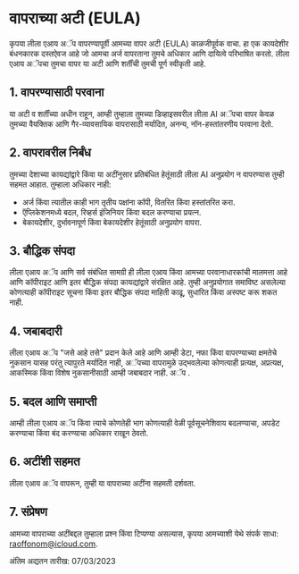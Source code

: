 # वापराच्या अटी (EULA)

कृपया लीला एआय अॅप वापरण्यापूर्वी आमच्या वापर अटी (EULA) काळजीपूर्वक वाचा. हा एक कायदेशीर बंधनकारक दस्तऐवज आहे जो आमचा अर्ज वापरताना तुमचे अधिकार आणि दायित्वे परिभाषित करतो. लीला एआय अॅपचा तुमचा वापर या अटी आणि शर्तींची तुमची पूर्ण स्वीकृती आहे.

## 1. वापरण्यासाठी परवाना

या अटी व शर्तींच्या अधीन राहून, आम्ही तुम्हाला तुमच्या डिव्हाइसवरील लीला AI अॅपचा वापर केवळ तुमच्या वैयक्तिक आणि गैर-व्यावसायिक वापरासाठी मर्यादित, अनन्य, नॉन-हस्तांतरणीय परवाना देतो.

## 2. वापरावरील निर्बंध

तुमच्या देशाच्या कायद्यांद्वारे किंवा या अटींनुसार प्रतिबंधित हेतूंसाठी लीला AI अनुप्रयोग न वापरण्यास तुम्ही सहमत आहात. तुम्हाला अधिकार नाही:

- अर्ज किंवा त्यातील काही भाग तृतीय पक्षांना कॉपी, वितरित किंवा हस्तांतरित करा.
- ऍप्लिकेशनमध्ये बदल, रिव्हर्स इंजिनियर किंवा बदल करण्याचा प्रयत्न.
- बेकायदेशीर, दुर्भावनापूर्ण किंवा बेकायदेशीर हेतूंसाठी अनुप्रयोग वापरा.

## 3. बौद्धिक संपदा

लीला एआय अॅप आणि सर्व संबंधित सामग्री ही लीला एआय किंवा आमच्या परवानाधारकांची मालमत्ता आहे आणि कॉपीराइट आणि इतर बौद्धिक संपदा कायद्यांद्वारे संरक्षित आहे. तुम्ही अनुप्रयोगात समाविष्ट असलेल्या कोणत्याही कॉपीराइट सूचना किंवा इतर बौद्धिक संपदा माहिती काढू, सुधारित किंवा अस्पष्ट करू शकत नाही.

## 4. जबाबदारी

लीला एआय अॅप "जसे आहे तसे" प्रदान केले आहे आणि आम्ही डेटा, नफा किंवा वापरण्याच्या क्षमतेचे नुकसान यासह परंतु त्यापुरते मर्यादित नाही, अॅपच्या वापरामुळे उद्भवलेल्या कोणत्याही प्रत्यक्ष, अप्रत्यक्ष, आकस्मिक किंवा विशेष नुकसानीसाठी आम्ही जबाबदार नाही. अॅप .

## 5. बदल आणि समाप्ती

आम्ही लीला एआय अॅप किंवा त्याचे कोणतेही भाग कोणत्याही वेळी पूर्वसूचनेशिवाय बदलण्याचा, अपडेट करण्याचा किंवा बंद करण्याचा अधिकार राखून ठेवतो.

## 6. अटींशी सहमत

लीला एआय अॅप वापरून, तुम्ही या वापराच्या अटींना सहमती दर्शवता.

## 7. संप्रेषण

आमच्या वापराच्या अटींबद्दल तुम्हाला प्रश्न किंवा टिप्पण्या असल्यास, कृपया आमच्याशी येथे संपर्क साधा: [raoffonom@icloud.com](mailto:raoffonom@icloud.com).

अंतिम अद्यतन तारीख: 07/03/2023
